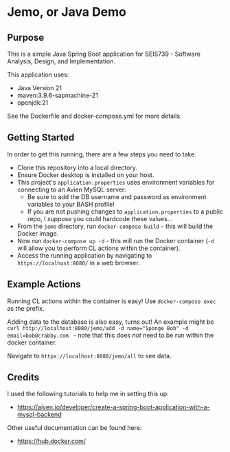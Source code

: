 # Jemo, or Java Demo

## Purpose
This is a simple Java Spring Boot application for SEIS739 - Software Analysis, Design, and Implementation.

This application uses:
* Java Version 21
* maven:3.9.6-sapmachine-21
* openjdk:21

See the Dockerfile and docker-compose.yml for more details.

## Getting Started
In order to get this running, there are a few steps you need to take.
* Clone this repository into a local directory.
* Ensure Docker desktop is installed on your host.
* This project's `application.properties` uses environment variables for connecting to an Avien MySQL server:
  * Be sure to add the DB username and password as environment variables to your BASH profile!
  * If you are not pushing changes to `application.properties` to a public repo, I _suppose_ you could hardcode these values...
* From the `jemo` directory, run `docker-compose build` - this will build the Docker image.
* Now run `docker-compose up -d` - this will run the Docker container (`-d` will allow you to perform CL actions within the container).
* Access the running application by navigating to `https://localhost:8080/` in a web browser.

## Example Actions
Running CL actions within the container is easy! Use `docker-compose exec` as the prefix.

Adding data to the database is also easy, turns out! An example might be `curl http://localhost:8080/jemo/add -d name="Sponge Bob" -d email=bob@crabby.com
` - note that this does _not_ need to be run within the docker container.

Navigate to `https://localhost:8080/jemo/all` to see data.

## Credits
I used the following tutorials to help me in setting this up:
* https://aiven.io/developer/create-a-spring-boot-application-with-a-mysql-backend

Other useful documentation can be found here:
* https://hub.docker.com/
